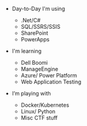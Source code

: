 - Day-to-Day I'm using
   - .Net/C#
   - SQL/SSRS/SSIS
   - SharePoint
   - PowerApps
   
- I'm learning
   - Dell Boomi
   - ManageEngine
   - Azure/ Power Platform
   - Web Application Testing

- I’m playing with
   - Docker/Kubernetes
   - Linux/ Python
   - Misc CTF stuff



